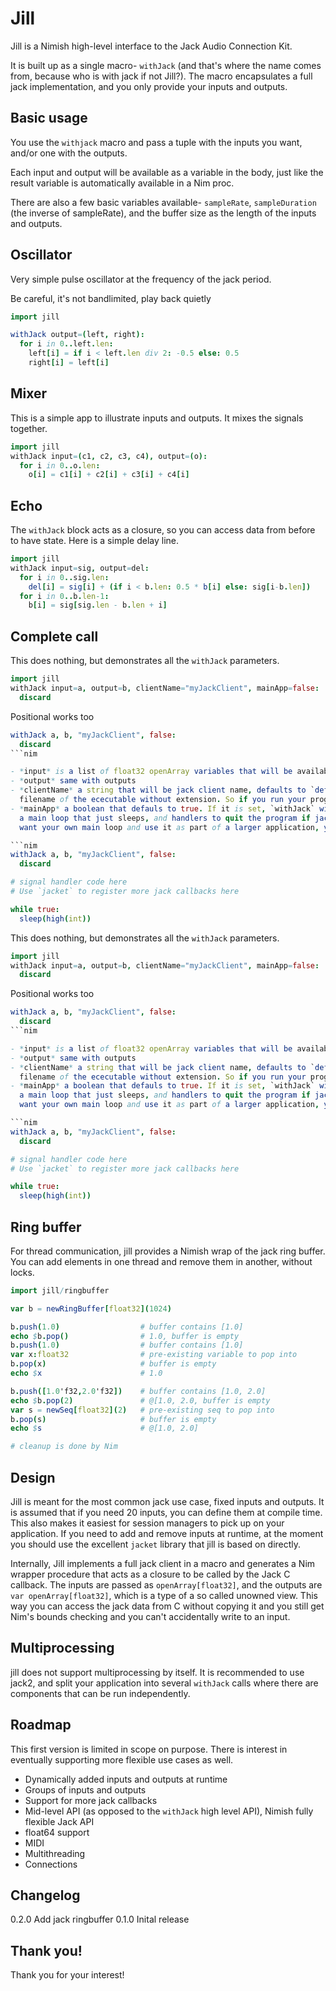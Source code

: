 Jill
====

Jill is a Nimish high-level interface to the Jack Audio Connection Kit.

It is built up as a single macro- `withJack` (and that's where the name comes from, because who is with jack if not Jill?). The macro encapsulates a full jack implementation, and you only provide your inputs and outputs.

Basic usage
-----------

You use the `withjack` macro and pass a tuple with the inputs you want, and/or one with the outputs.

Each input and output will be available as a variable in the body, just like the result variable is automatically available in a Nim proc.

There are also a few basic variables available- `sampleRate`, `sampleDuration` (the inverse of sampleRate), and the buffer size as the length of the inputs and outputs.

Oscillator
----------

Very simple pulse oscillator at the frequency of the jack period.

Be careful, it's not bandlimited, play back quietly

```nim
import jill

withJack output=(left, right):
  for i in 0..left.len:
    left[i] = if i < left.len div 2: -0.5 else: 0.5
    right[i] = left[i]
```

Mixer
-----

This is a simple app to illustrate inputs and outputs. It mixes the signals together.

```nim
import jill
withJack input=(c1, c2, c3, c4), output=(o):
  for i in 0..o.len:
    o[i] = c1[i] + c2[i] + c3[i] + c4[i]
```

Echo
----

The `withJack` block acts as a closure, so you can access data from before to have state. Here is a simple delay line.

```nim
import jill
withJack input=sig, output=del:
  for i in 0..sig.len:
    del[i] = sig[i] + (if i < b.len: 0.5 * b[i] else: sig[i-b.len])
  for i in 0..b.len-1:
    b[i] = sig[sig.len - b.len + i]
```

Complete call
-------------

This does nothing, but demonstrates all the `withJack` parameters.

```nim
import jill
withJack input=a, output=b, clientName="myJackClient", mainApp=false:
  discard
```

Positional works too

```nim
withJack a, b, "myJackClient", false:
  discard
```nim

- *input* is a list of float32 openArray variables that will be available in the code block as inputs
- *output* same with outputs
- *clientName* a string that will be jack client name, defaults to `defaultClientName()` which returns the
  filename of the ececutable without extension. So if you run your program as `./foo.app` the client name will be `foo`.
- *mainApp* a boolean that defauls to true. If it is set, `withJack` will set up a complete jack application including
  a main loop that just sleeps, and handlers to quit the program if jack shuts down or a signal is received. If you
  want your own main loop and use it as part of a larger application, you can set this to false and handle things yourself.

```nim
withJack a, b, "myJackClient", false:
  discard

# signal handler code here
# Use `jacket` to register more jack callbacks here

while true:
  sleep(high(int))

```

This does nothing, but demonstrates all the `withJack` parameters.

```nim
import jill
withJack input=a, output=b, clientName="myJackClient", mainApp=false:
  discard
```

Positional works too

```nim
withJack a, b, "myJackClient", false:
  discard
```nim

- *input* is a list of float32 openArray variables that will be available in the code block as inputs
- *output* same with outputs
- *clientName* a string that will be jack client name, defaults to `defaultClientName()` which returns the
  filename of the ececutable without extension. So if you run your program as `./foo.app` the client name will be `foo`.
- *mainApp* a boolean that defauls to true. If it is set, `withJack` will set up a complete jack application including
  a main loop that just sleeps, and handlers to quit the program if jack shuts down or a signal is received. If you
  want your own main loop and use it as part of a larger application, you can set this to false and handle things yourself.

```nim
withJack a, b, "myJackClient", false:
  discard

# signal handler code here
# Use `jacket` to register more jack callbacks here

while true:
  sleep(high(int))

```

Ring buffer
-----------

For thread communication, jill provides a Nimish wrap of the jack ring buffer. You can add elements in one thread and remove them in another, without locks.

```nim
import jill/ringbuffer

var b = newRingBuffer[float32](1024)

b.push(1.0)                  # buffer contains [1.0]
echo $b.pop()                # 1.0, buffer is empty
b.push(1.0)                  # buffer contains [1.0]
var x:float32                # pre-existing variable to pop into
b.pop(x)                     # buffer is empty
echo $x                      # 1.0

b.push([1.0'f32,2.0'f32])    # buffer contains [1.0, 2.0]
echo $b.pop(2)               # @[1.0, 2.0, buffer is empty
var s = newSeq[float32](2)   # pre-existing seq to pop into
b.pop(s)                     # buffer is empty
echo $s                      # @[1.0, 2.0]

# cleanup is done by Nim

```

Design
------

Jill is meant for the most common jack use case, fixed inputs and outputs. It is assumed that if you need 20 inputs, you can define them at compile time. This also makes it easiest for session managers to pick up on your application. If you need to add and remove inputs at runtime, at the moment you should use the excellent `jacket` library that jill is based on directly.

Internally, Jill implements a full jack client in a macro and generates a Nim wrapper procedure that acts as a closure to be called by the Jack C callback. The inputs are passed as `openArray[float32]`, and the outputs are `var openArray[float32]`, which is a type of a so called unowned view. This way you can access the jack data from C without copying it and you still get Nim's bounds checking and you can't accidentally write to an input.

Multiprocessing
---------------

jill does not support multiprocessing by itself. It is recommended to use jack2, and split your application into several `withJack` calls where there are components that can be run independently.

Roadmap
-------

This first version is limited in scope on purpose. There is interest in eventually supporting more flexible use cases as well.

- Dynamically added inputs and outputs at runtime
- Groups of inputs and outputs
- Support for more jack callbacks
- Mid-level API (as opposed to the `withJack` high level API), Nimish fully flexible Jack API
- float64 support
- MIDI
- Multithreading
- Connections

Changelog
---------

0.2.0 Add jack ringbuffer
0.1.0 Inital release

Thank you!
----------

Thank you for your interest!

